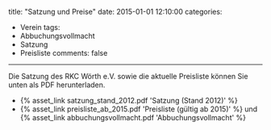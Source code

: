 title: "Satzung und Preise"
date: 2015-01-01 12:10:00
categories:
- Verein
tags:
- Abbuchungsvollmacht
- Satzung
- Preisliste
comments: false
---

Die Satzung des RKC Wörth e.V. sowie die aktuelle Preisliste können Sie unten als PDF herunterladen.

- {% asset_link satzung_stand_2012.pdf 'Satzung (Stand 2012)' %}
- {% asset_link preisliste_ab_2015.pdf 'Preisliste (gültig ab 2015)' %} und {% asset_link abbuchungsvollmacht.pdf 'Abbuchungsvollmacht' %}
